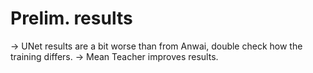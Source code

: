 # Prelim. results

-> UNet results are a bit worse than from Anwai, double check how the training differs.
-> Mean Teacher improves results.
